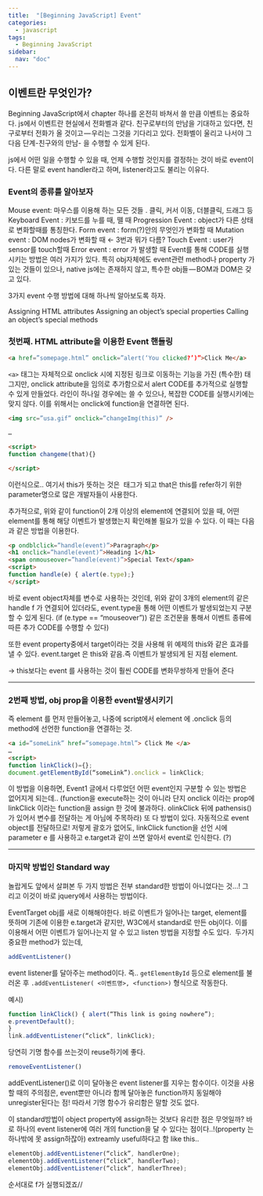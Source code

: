 ```yaml
---
title:  "[Beginning JavaScript] Event"
categories: 
  - javascript
tags:
  - Beginning JavaScript
sidebar:
  nav: "doc"
---
```






## 이벤트란 무엇인가? 

Beginning JavaScript에서 chapter 하나를 온전히 바쳐서 쓸 만큼 이벤트는 중요하다. js에서 이벤트란 현실에서 전화벨과 같다. 친구로부터의 만남을 기대하고 있다면, 친구로부터 전화가 올 것이고 — 우리는 그것을 기다리고 있다. 전화벨이 울리고 나서야 그 다음 단계-친구와의 만남- 을 수행할 수 있게 된다.

js에서 어떤 일을 수행할 수 있을 때, 언제 수행할 것인지를 결정하는 것이 바로 event이다. 다른 말로 event handler라고 하며, listener라고도 불리는 이유다.

### Event의 종류를 알아보자

Mouse event: 마우스를 이용해 하는 모든 것들 . 클릭, 커서 이동, 더블클릭, 드래그 등
Keyboard Event : 키보드를 누를 때, 뗄 때
Progression Event : object가 다른 상태로 변화할때를 통칭한다.
Form event : form(?)안의 무엇인가 변화할 때
Mutation event : DOM nodes가 변화할 때 ← 3번과 뭐가 다름?
Touch Event : user가 sensor를 touch할때
Error event : error 가 발생할 때
Event를 통해 CODE를 실행시키는 방법은 여러 가지가 있다. 특히 obj자체에도 event관련 method나 property 가 있는 것들이 있으나, native js에는 존재하지 않고, 특수한 obj들 — BOM과 DOM은 갖고 있다.

3가지 event 수행 방법에 대해 하나씩 알아보도록 하자.

Assigning HTML attributes
Assigning an object’s special properties
Calling an object’s special methods

### 첫번째. HTML attribute을 이용한 Event 핸들링

```html
<a href=”somepage.html” onclick=”alert(‘You clicked?’)”>Click Me</a>
```

`<a>` 태그는 자체적으로 onclick 시에 지정된 링크로 이동하는 기능을 가진 (특수한) 태그지만, onclick attribute을 임의로 추가함으로서 alert CODE를 추가적으로 실행할 수 있게 만들었다. 라인이 하나일 경우에는 쓸 수 있으나, 복잡한 CODE를 실행시키에는 맞지 않다. 이를 위해서는 onclick에 function을 연결하면 된다.

```html
<img src=”usa.gif” onclick=”changeImg(this)” />

…

<script>
function changeme(that){}

</script>
```


이런식으로.. 여기서 this가 뜻하는 것은 <img> 태그가 되고 that은 this를 refer하기 위한 parameter명으로 많은 개발자들이 사용한다.

추가적으로, 위와 같이 function이 2개 이상의 element에 연결되어 있을 때, 어떤 element를 통해 해당 이벤트가 발생했는지 확인해볼 필요가 있을 수 있다. 이 때는 다음과 같은 방법을 이용한다.

```html
<p ondblclick=”handle(event)”>Paragraph</p>
<h1 onclick=”handle(event)”>Heading 1</h1> 
<span onmouseover=”handle(event)”>Special Text</span>
<script> 
function handle(e) { alert(e.type);} 
</script>
```

바로 event object자체를 변수로 사용하는 것인데, 위와 같이 3개의 element의 같은 handle f 가 연결되어 있더라도, event.type을 통해 어떤 이벤트가 발생되었는지 구분할 수 있게 된다. (if (e.type == “mouseover”)) 같은 조건문을 통해서 이벤트 종류에 따른 추가 CODE를 수행할 수 있다)

또한 event property중에서 target이라는 것을 사용해 위 예제의 this와 같은 효과를 낼 수 있다. event.target 은 this와 같음.즉 이벤트가 발생되게 된 지점 element.

→ this보다는 event 를 사용하는 것이 훨씬 CODE를 변화무쌍하게 만들어 준다


---

### 2번째 방법, obj prop을 이용한 event발생시키기

즉 element 를 먼저 만들어놓고, 나중에 script에서 element 에 .onclick 등의 method에 선언한 function을 연결하는 것. 

```html
<a id=”someLink” href=”somepage.html”> Click Me </a>
…
<script>
function linkClick()={};
document.getElementById(“someLink”).onclick = linkClick;
```



이 방법을 이용하면, Event1 글에서 다루었던 어떤 event인지 구분할 수 있는 방법은 없어지게 되는데.. (function을 execute하는 것이 아니라 단지 onclick 이라는 prop에 linkClick 이라는 function을 assign 한 것에 불과하다. olinkClick 뒤에 pathensis()가 있어서 변수를 전달하는 게 아님에 주목하라) 또 다 방법이 있다. 자동적으로 event object를 전달하므로!
저렇게 괄호가 없어도, linkClick function을 선언 시에 parameter e 를 사용하고 e.target과 같이 쓰면 알아서 event로 인식한다. (?) 


---

### 마지막 방법인 Standard way 

놀랍게도 앞에서 살펴본 두 가지 방법은 전부 standard한 방법이 아니었다는 것…! 그리고 이것이 바로 jquery에서 사용하는 방법이다. 

EventTarget obj를 새로 이해해야한다. 바로 이벤트가 일어나는 target, element를 뜻하며 기존에 이용한 e.target과 같지만, W3C에서 standard로 만든 obj이다. 이를 이용해서 어떤 이벤트가 일어나는지 알 수 있고 listen 방법을 지정할 수도 있다. 
두가지 중요한 method가 있는데, 

```js
addEventListener()
```

event listener를 달아주는 method이다. 즉..
`getElementById` 등으로 element를 불러온 후 `.addEventListener( <이벤트명>, <function>)` 형식으로 작동한다.

예시)
```js
function linkClick() { alert(“This link is going nowhere”);
e.preventDefault();
}
link.addEventListener(“click”, linkClick);
```


당연히 기명 함수를 쓰는것이 reuse하기에 좋다. 
```js
removeEventListener()
```

addEventListener()로 이미 달아놓은 event listener를 지우는 함수이다. 이것을 사용할 때의 주의점은, event뿐만 아니라 함께 달아놓은 function까지 동일해야 unregister된다는 점! 따라서 기명 함수가 유리함은 말할 것도 없다. 

이 standard방법이 object property에 assign하는 것보다 유리한 점은 무엇일까? 바로 하나의 event listener에 여러 개의 function을 달 수 있다는 점이다..!(property 는 하나밖에 못 assign하잖아) extreamly useful하다고 함
like this..

```js
elementObj.addEventListener(“click”, handlerOne);
elementObj.addEventListener(“click”, handlerTwo);
elementObj.addEventListener(“click”, handlerThree);
```


순서대로 f가 실행되겠죠//
